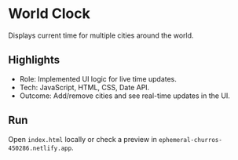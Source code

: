 # World Clock
Displays current time for multiple cities around the world.

## Highlights
- Role: Implemented UI logic for live time updates.
- Tech: JavaScript, HTML, CSS, Date API.
- Outcome: Add/remove cities and see real-time updates in the UI.

## Run
Open `index.html` locally or check a preview in `ephemeral-churros-450286.netlify.app`.
